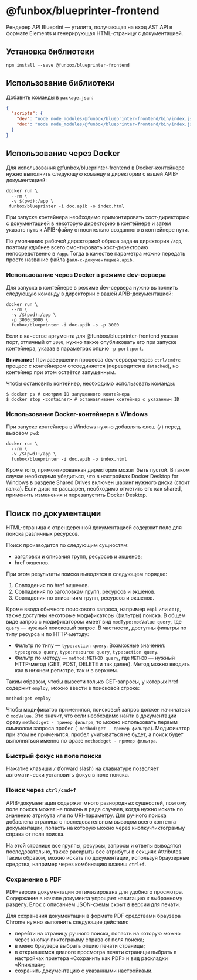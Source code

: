 # @funbox/blueprinter-frontend

Рендерер API Blueprint — утилита, получающая на вход AST API в формате Elements
и генерирующая HTML-страницу с документацией.

## Установка библиотеки

```
npm install --save @funbox/blueprinter-frontend
```

## Использование библиотеки

Добавить команды в `package.json`:

```json
{
  "scripts": {
    "dev": "node node_modules/@funbox/blueprinter-frontend/bin/index.js -i doc.apib -s -p 3000",
    "doc": "node node_modules/@funbox/blueprinter-frontend/bin/index.js -i doc.apib -o index.html"
  }
}
```

## Использование через Docker

Для использования @funbox/blueprinter-frontend в Docker-контейнере нужно
выполнить следующую команду в директории с вашей APIB-документацией:

```
docker run \
  --rm \
  -v $(pwd):/app \
 funbox/blueprinter -i doc.apib -o index.html
```

При запуске контейнера необходимо примонтировать хост-директорию с документацией
в некоторую директорию в контейнере и затем указать путь к APIB-файлу
относительно созданного в контейнере пути.

По умолчанию рабочей директорией образа задана директория `/app`, поэтому
удобнее всего смонтировать хост-директорию непосредственно в `/app`. Тогда в
качестве параметра можно передать просто название файла
`файл-с-документацией.apib`.

### Использование через Docker в режиме dev-сервера

Для запуска в контейнере в режиме dev-сервера нужно выполнить следующую команду
в директории с вашей APIB-документацией:

```
docker run \
  --rm \
  -v /$(pwd):/app \
  -p 3000:3000 \
  funbox/blueprinter -i doc.apib -s -p 3000
```

Если в качестве аргумента для @funbox/blueprinter-frontend указан порт, отличный
от `3000`, нужно также опубликовать его при запуске контейнера, указав в
параметрах опцию `-p port:port`.

**Внимание!** При завершении процесса dev-сервера через `ctrl/cmd+c` процесс с
контейнером отсоединяется (переводится в `detached`), но контейнер при этом
остаётся запущенным.

Чтобы остановить контейнер, необходимо использовать команды:

```
$ docker ps # смотрим ID запущенного контейнера
$ docker stop <container> # останавливаем контейнер с указанным ID
```

### Использование Docker-контейнера в Windows

При запуске контейнера в Windows нужно добавлять слеш (`/`) перед вызовом `pwd`:

```
docker run \
  --rm \
  -v /$(pwd):/app \
  funbox/blueprinter -i doc.apib -o index.html
```

Кроме того, примонтированная директория может быть пустой. В таком случае
необходимо убедиться, что в настройках Docker Desktop for Windows в разделе
Shared Drives включен шаринг нужного диска (стоит галка). Если диск не расшарен,
необходимо отметить его как shared, применить изменения и перезапустить Docker
Desktop.

## Поиск по документации

HTML-страница с отрендеренной документацией содержит поле для поиска различных
ресурсов.

Поиск производится по следующим сущностям:

- заголовки и описания групп, ресурсов и экшенов;
- href экшенов.

При этом результаты поиска выводятся в следующем порядке:

1. Совпадения по href экшенов.
2. Совпадения по заголовкам групп, ресурсов и экшенов.
3. Совпадения по описаниям групп, ресурсов и экшенов.

Кроме ввода обычного поискового запроса, например `empl` или `сотр`, также
доступны некоторые модификаторы (фильтры) поиска. В общем виде запрос с
модификатором имеет вид `modType:modValue query`, где `query` — нужный поисковый
запрос. В частности, доступны фильтры по типу ресурса и по HTTP-методу:

- Фильтр по типу — `type:action query`. Возможные значения: `type:group query`,
  `type:resource query`, `type:action query`.
- Фильтр по методу — `method:METHOD query`, где `METHOD` — нужный HTTP-метод
  (GET, POST, DELETE и так далее). Метод можно вводить как в нижнем регистре,
  так и в верхнем.

Таким образом, чтобы вывести только GET-запросы, у которых href содержит
`employ`, можно ввести в поисковой строке:

```
method:get employ
```

Чтобы модификатор применился, поисковый запрос должен начинаться с `modValue`.
Это значит, что если необходимо найти в документации фразу
`method:get - пример фильтра`, то можно использовать первым символом запроса
пробел (` method:get - пример фильтра`). Модификатор при этом не применится,
пробел учитываться не будет, а поиск будет выполняться именно по фразе
`method:get - пример фильтра`.

### Быстрый фокус на поле поиска

Нажатие клавиши `/` (forward slash) на клавиатуре позволяет автоматически
установить фокус в поле поиска.

### Поиск через `ctrl/cmd+f`

APIB-документация содержит много разнородных сущностей, поэтому поле поиска
может не помочь в ряде случаев, когда нужно искать по значению атрибута или по
URI-параметру. Для ручного поиска добавлена страница с последовательным выводом
всего контента документации, попасть на которую можно через кнопку-пиктограмму
справа от поля поиска.

На этой странице все группы, ресурсы, запросы и ответы выводятся
последовательно, также раскрыты все атрибуты в секциях Attributes. Таким
образом, можно искать по документации, используя браузерные средства, например
через комбинацию клавиш `ctrl+f`.

### Сохранение в PDF

PDF-версия документации оптимизирована для удобного просмотра. 
Содержание в начале документа упрощает навигацию к выбранному разделу. 
Блок с описанием JSON-схемы скрыт в версии для печати. 

Для сохранения документации в формате PDF средствами браузера Chrome нужно выполнить следующие действия: 
- перейти на страницу ручного поиска, попасть на которую можно через 
кнопку-пиктограмму справа от поля поиска;
- в меню браузера выбрать опцию печати страницы;
- в открывшемся диалоге просмотра печати страницы выбрать в настройках принтера «Сохранить как PDF»
и вид раскладки «Книжная»;
- сохранить документацию с указанными настройками.
